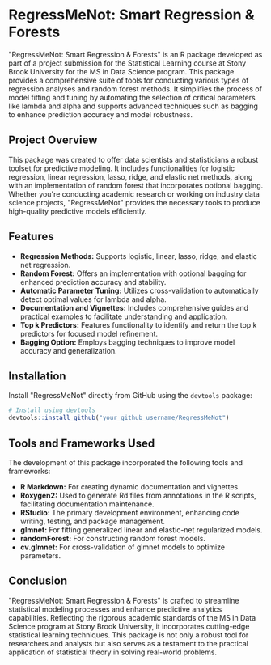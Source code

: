# RegressMeNot: Smart Regression & Forests

"RegressMeNot: Smart Regression & Forests" is an R package developed as part of a project submission for the Statistical Learning course at Stony Brook University for the MS in Data Science program. This package provides a comprehensive suite of tools for conducting various types of regression analyses and random forest methods. It simplifies the process of model fitting and tuning by automating the selection of critical parameters like lambda and alpha and supports advanced techniques such as bagging to enhance prediction accuracy and model robustness.

## Project Overview

This package was created to offer data scientists and statisticians a robust toolset for predictive modeling. It includes functionalities for logistic regression, linear regression, lasso, ridge, and elastic net methods, along with an implementation of random forest that incorporates optional bagging. Whether you're conducting academic research or working on industry data science projects, "RegressMeNot" provides the necessary tools to produce high-quality predictive models efficiently.

## Features

- **Regression Methods:** Supports logistic, linear, lasso, ridge, and elastic net regression.
- **Random Forest:** Offers an implementation with optional bagging for enhanced prediction accuracy and stability.
- **Automatic Parameter Tuning:** Utilizes cross-validation to automatically detect optimal values for lambda and alpha.
- **Documentation and Vignettes:** Includes comprehensive guides and practical examples to facilitate understanding and application.
- **Top k Predictors:** Features functionality to identify and return the top k predictors for focused model refinement.
- **Bagging Option:** Employs bagging techniques to improve model accuracy and generalization.

## Installation

Install "RegressMeNot" directly from GitHub using the `devtools` package:

```r
# Install using devtools
devtools::install_github("your_github_username/RegressMeNot")
```
## Tools and Frameworks Used

The development of this package incorporated the following tools and frameworks:

- **R Markdown:** For creating dynamic documentation and vignettes.
- **Roxygen2:** Used to generate Rd files from annotations in the R scripts, facilitating documentation maintenance.
- **RStudio:** The primary development environment, enhancing code writing, testing, and package management.
- **glmnet:** For fitting generalized linear and elastic-net regularized models.
- **randomForest:** For constructing random forest models.
- **cv.glmnet:** For cross-validation of glmnet models to optimize parameters.

## Conclusion

"RegressMeNot: Smart Regression & Forests" is crafted to streamline statistical modeling processes and enhance predictive analytics capabilities. Reflecting the rigorous academic standards of the MS in Data Science program at Stony Brook University, it incorporates cutting-edge statistical learning techniques. This package is not only a robust tool for researchers and analysts but also serves as a testament to the practical application of statistical theory in solving real-world problems.
